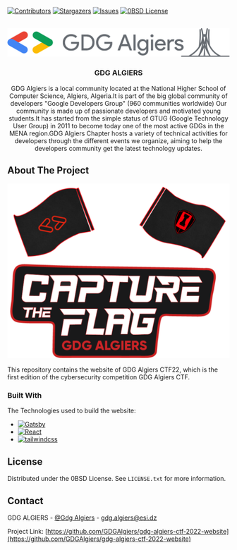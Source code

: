 <!-- PROJECT SHIELDS -->

[![Contributors][contributors-shield]][contributors-url]
[![Stargazers][stars-shield]][stars-url]
[![Issues][issues-shield]][issues-url]
[![0BSD License][license-shield]][license-url]

<!-- PROJECT LOGO -->
<br />
<div align="center">
  <a href="https://github.com/othneildrew/Best-README-Template">
    <img src="src/images/GDG-LOGO.png" alt="Logo" >
  </a>

  <h3 align="center">GDG ALGIERS</h3>

  <p align="center">
    GDG Algiers is a local community located at the National Higher School of Computer Science, Algiers, Algeria.It is part of the big global community of developers "Google Developers Group" (960 communities worldwide) Our community is made up of passionate developers and motivated young students.It has started from the simple status of GTUG (Google Technology User Group) in 2011 to become today one of the most active GDGs in the MENA region.GDG Algiers Chapter hosts a variety of technical activities for developers through the different events we organize, aiming to help the developers community get the latest technology updates.
    <br />
</div>

<!-- ABOUT THE PROJECT -->

## About The Project

[![GDG-ALGERS-CTF][product-screenshot]](src/images/127.0.0.1_8000_.png)

This repository contains the website of GDG Algiers CTF22, which is the first edition of the cybersecurity competition GDG Algiers CTF.


### Built With

The Technologies used to build the website:

-   [![Gatsby][gatsby.js]][gatsby-url]
-   [![React][react.js]][react-url]
-   [![tailwindcss][tailwindcss.com]][tailwindcss-url]


<!-- LICENSE -->

## License

Distributed under the 0BSD License. See `LICENSE.txt` for more information.


<!-- CONTACT -->

## Contact

GDG ALGIERS - [@Gdg Algiers](https://twitter.com/gdg_algiers) - gdg.algiers@esi.dz

Project Link: [https://github.com/GDGAlgiers/gdg-algiers-ctf-2022-website](https://github.com/GDGAlgiers/gdg-algiers-ctf-2022-website)


<!-- MARKDOWN LINKS & IMAGES -->

[contributors-shield]: https://img.shields.io/github/contributors/othneildrew/Best-README-Template.svg?style=for-the-badge
[contributors-url]: https://github.com/GDGAlgiers/gdg-algiers-ctf-2022-website/graphs/contributors
[stars-shield]: https://img.shields.io/github/stars/othneildrew/Best-README-Template.svg?style=for-the-badge
[stars-url]: https://github.com/GDGAlgiers/gdg-algiers-ctf-2022-website
[issues-shield]: https://img.shields.io/github/issues/othneildrew/Best-README-Template.svg?style=for-the-badge
[issues-url]: https://github.com/GDGAlgiers/gdg-algiers-ctf-2022-website/issues
[license-shield]: https://img.shields.io/github/license/othneildrew/Best-README-Template.svg?style=for-the-badge
[license-url]: https://github.com/GDGAlgiers/gdg-algiers-ctf-2022-website/blob/main/LICENSE
[product-screenshot]: src/images/hero-img.png
[gatsby.js]: https://img.shields.io/badge/gatsby-000000?style=for-the-badge&logo=gatsby&logoColor=white
[gatsby-url]: https://www.gatsbyjs.com
[react.js]: https://img.shields.io/badge/React-20232A?style=for-the-badge&logo=react&logoColor=61DAFB
[react-url]: https://reactjs.org/
[tailwindcss.com]: https://img.shields.io/badge/tailwindcss-20232A?style=for-the-badge&logo=tailwindcss&logoColor=61DAFB
[tailwindcss-url]: https://tailwindcss.com
